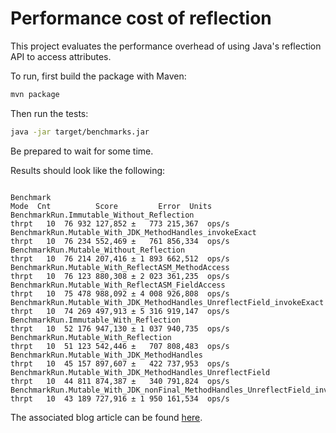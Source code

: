 # Performance cost of reflection

This project evaluates the performance overhead of using Java's reflection API to access attributes.

To run, first build the package with Maven:

```bash
mvn package
```

Then run the tests:

```bash
java -jar target/benchmarks.jar
```

Be prepared to wait for some time.

Results should look like the following:

```

Benchmark                                                                Mode  Cnt          Score         Error  Units
BenchmarkRun.Immutable_Without_Reflection                                        thrpt   10  76 932 127,852 ±   773 215,367  ops/s
BenchmarkRun.Mutable_With_JDK_MethodHandles_invokeExact                          thrpt   10  76 234 552,469 ±   761 856,334  ops/s
BenchmarkRun.Mutable_Without_Reflection                                          thrpt   10  76 214 207,416 ± 1 893 662,512  ops/s
BenchmarkRun.Mutable_With_ReflectASM_MethodAccess                                thrpt   10  76 123 880,308 ± 2 023 361,235  ops/s
BenchmarkRun.Mutable_With_ReflectASM_FieldAccess                                 thrpt   10  75 478 988,092 ± 4 008 926,808  ops/s
BenchmarkRun.Mutable_With_JDK_MethodHandles_UnreflectField_invokeExact           thrpt   10  74 269 497,913 ± 5 316 919,147  ops/s
BenchmarkRun.Immutable_With_Reflection                                           thrpt   10  52 176 947,130 ± 1 037 940,735  ops/s
BenchmarkRun.Mutable_With_Reflection                                             thrpt   10  51 123 542,446 ±   707 808,483  ops/s
BenchmarkRun.Mutable_With_JDK_MethodHandles                                      thrpt   10  45 157 897,607 ±   422 737,953  ops/s
BenchmarkRun.Mutable_With_JDK_MethodHandles_UnreflectField                       thrpt   10  44 811 874,387 ±   340 791,824  ops/s
BenchmarkRun.Mutable_With_JDK_nonFinal_MethodHandles_UnreflectField_invokeExact  thrpt   10  43 189 727,916 ± 1 950 161,534  ops/s

```

The associated blog article can be found [here](https://blog.frankel.ch/performance-cost-of-reflection/).